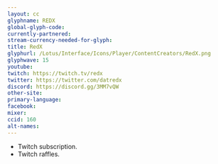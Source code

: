 ```yaml
---
layout: cc
glyphname: REDX
global-glyph-code:
currently-partnered:
stream-currency-needed-for-glyph:
title: RedX
glyphurl: /Lotus/Interface/Icons/Player/ContentCreators/RedX.png
glyphwave: 15
youtube:
twitch: https://twitch.tv/redx
twitter: https://twitter.com/datredx
discord: https://discord.gg/3MM7vQW
other-site:
primary-language:
facebook:
mixer:
ccid: 160
alt-names:
---
```

* Twitch subscription.
* Twitch raffles.
